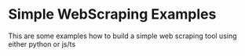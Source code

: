 # Simple WebScraping Examples

This are some examples how to build a simple web scraping tool using either python or js/ts
